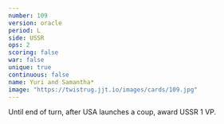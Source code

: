 ```yaml
---
number: 109
version: oracle
period: L
side: USSR
ops: 2
scoring: false
war: false
unique: true
continuous: false
name: Yuri and Samantha*
image: "https://twistrug.jjt.io/images/cards/109.jpg"
---
```

Until end of turn, after USA launches a coup, award USSR 1 VP.
